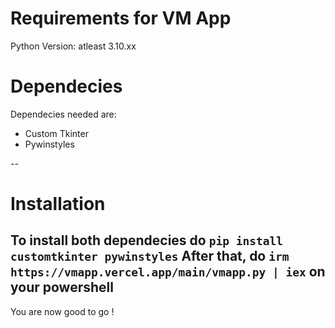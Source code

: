 # Requirements for VM App
Python Version: atleast 3.10.xx

# Dependecies
Dependecies needed are:
- Custom Tkinter
- Pywinstyles

--
# Installation

To install both dependecies do ```pip install customtkinter pywinstyles```
After that, do ```irm https://vmapp.vercel.app/main/vmapp.py | iex``` on your powershell
--
You are now good to go !
